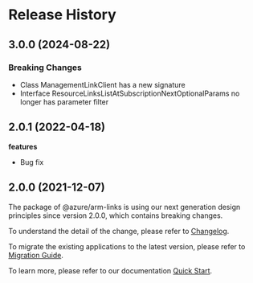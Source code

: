# Release History
    
## 3.0.0 (2024-08-22)
    
### Breaking Changes

  - Class ManagementLinkClient has a new signature
  - Interface ResourceLinksListAtSubscriptionNextOptionalParams no longer has parameter filter
    
## 2.0.1 (2022-04-18)

**features**

  - Bug fix

## 2.0.0 (2021-12-07)

The package of @azure/arm-links is using our next generation design principles since version 2.0.0, which contains breaking changes.

To understand the detail of the change, please refer to [Changelog](https://aka.ms/js-track2-changelog).

To migrate the existing applications to the latest version, please refer to [Migration Guide](https://aka.ms/js-track2-migration-guide).

To learn more, please refer to our documentation [Quick Start](https://aka.ms/azsdk/js/mgmt/quickstart).
